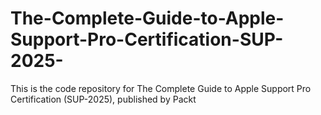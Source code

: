 # The-Complete-Guide-to-Apple-Support-Pro-Certification-SUP-2025-
This is the code repository for The Complete Guide to Apple Support Pro Certification (SUP-2025), published by Packt
